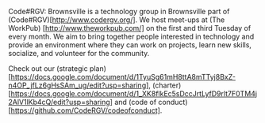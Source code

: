 Code#RGV: Brownsville is a technology group in Brownsville part of (Code#RGV)[http://www.codergv.org/]. We host meet-ups at (The WorkPub) [http://www.theworkpub.com/] on the first and third Tuesday of every month. We aim to bring together people interested in technology and provide an environment where they can work on projects, learn new skills, socialize, and volunteer for the community.

Check out our (strategic plan)[https://docs.google.com/document/d/1TyuSg61mH8ttA8mTTyj8BxZ-n4OP_jfLz6gHsSAm_ug/edit?usp=sharing], (charter)[https://docs.google.com/document/d/1_XK8flkEc5sDccJrtLyfD9rlt7F0TM4j2AlV1lKb4cQ/edit?usp=sharing] and (code of conduct)[https://github.com/CodeRGV/codeofconduct].
